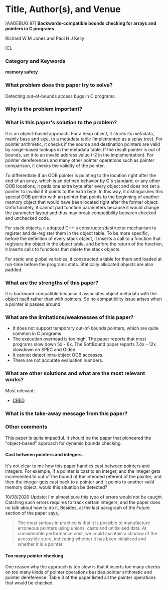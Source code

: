 # Title, Author(s), and Venue
[AADEBUG'97] **Backwards-compatible bounds checking for arrays and pointers
in C programs**

Richard W M Jones and Paul H J Kelly

ICL

### Category and Keywords
**memory safety**

### What problem does this paper try to solve?
Detecting out-of-bounds access bugs in C programs.

### Why is the problem important?

### What is this paper's solution to the problem?
It is an object-based approach. For a heap object, it stores its metadata,
mainly base and size, to a metadata table (implemented as a splay tree).
For pointer arithmetic, it checks if the source and destination pointers
are valid by range-based lookups in the metadata table. If the result pointer
is out of bounds, set it to an invalid address value (-2 in the implementation).
For pointer dereferences and many other pointer operations such as pointer
comparison, it checks the validity of the pointer.

To differentiate if an OOB pointer is pointing to the location right after
the end of an array, which is an defined behavior by C's standard, or any
other OOB locations, it pads one extra byte after every object and does
not set a pointer to invalid if it points to the extra byte. In this way,
it distinguishes this special OOB pointer with an pointer that points to
the beginning of another memory object that would have been located right
after the former object. Unfortunately, it cannot pad function parameters
because it would change the parameter layout and thus may break
compatibility between checked and unchecked code.

For stack objects, it adopted C++'s constructor/destructor mechanism
to register and de-register them in the object table. To be more specific,
before the definition of every stack object, it inserts a call to a function
that registers the object in the object table, and before the return of the
function, it inserts calls to functions that delete the stack objects.

For static and global variables, it constructed a table for them and
loaded at run-time before the programs stats. Statically allocated objects
are also padded.

### What are the strengths of this paper?
It is backward compatible because it associates object metadata with the
object itself rather than with pointers. So no compatibility issue arises
when a pointer is passed around.

### What are the limitations/weaknesses of this paper?
- It does not support temporary out-of-bounds pointers, which are quite
  common in C programs.
- The execution overhead is too high. The paper reports that most programs
  slow down 5x - 6x. The SoftBound paper reports 7.4x - 12x slowdown on
  SPEC and Olden.
- It cannot detect intra-object OOB accesses.
- There are not accurate evaluation numbers.

### What are other solutions and what are the most relevant works?
Most relevant:
- [CRED](https://www.ndss-symposium.org/wp-content/uploads/2017/09/A-Practical-Dynamic-Buffer-Overflow-Detector-Olatunji-Ruwase.pdf)

### What is the take-away message from this paper?

### Other comments
This paper is quite impactful. It should be the paper that pioneered
the "object-based" approach for dynamic bounds checking.

#### Cast between pointers and integers.
It's not clear to me how this paper handles cast between pointers and
integers. For example, if a pointer is cast to an integer, and the
integer gets incremented to out of the bound of the intended referent
of the pointer, and then the integer gets cast back to a pointer and it
points to another valid memory object, would this situation be detected?

10/08/2020 Update: I'm almost sure this type of errors would not be caught.
Catching such errors requires to track certain integers, and the paper
does no talk about how to do it. Besides, at the last paragraph of the
Future section of the paper says,

> The most serious in practice is that it is possible to manufacture
> erroneous pointers using unions, casts and unitialised data.
> At considerable performance cost, we could maintain a shadow of the
> accessible store, indicating whether it has been initialised and whether
> it is a pointer.

#### Too many pointer checking
One reason why the approach is too slow is that it inserts too many checks on
too many kinds of pointer operations besides pointer arithmetic and pointer
dereference. Table 3 of the paper listed all the pointer operations that
would be checked.
